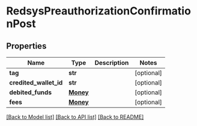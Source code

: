 # RedsysPreauthorizationConfirmationPost

## Properties
Name | Type | Description | Notes
------------ | ------------- | ------------- | -------------
**tag** | **str** |  | [optional] 
**credited_wallet_id** | **str** |  | [optional] 
**debited_funds** | [**Money**](Money.md) |  | [optional] 
**fees** | [**Money**](Money.md) |  | [optional] 

[[Back to Model list]](../README.md#documentation-for-models) [[Back to API list]](../README.md#documentation-for-api-endpoints) [[Back to README]](../README.md)


